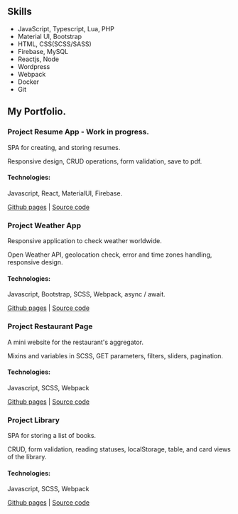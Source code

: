 ## Skills
- JavaScript, Typescript, Lua, PHP
- Material UI, Bootstrap
- HTML, CSS(SCSS/SASS)
- Firebase, MySQL
- Reactjs, Node
- Wordpress
- Webpack
- Docker
- Git

## My Portfolio.

### Project Resume App - Work in progress.
SPA for creating, and storing resumes. 

Responsive design, CRUD operations, form validation, save to pdf.

#### Technologies:
Javascript, React, MaterialUI, Firebase.

[Github pages](https://ocnm.github.io/sb-cvapp/) | [Source code](https://github.com/ocnm/sb-cvapp)

### Project Weather App
Responsive application to check weather worldwide.

Open Weather API, geolocation check, error and time zones handling, responsive design.

#### Technologies:
Javascript, Bootstrap, SCSS, Webpack, async / await.

[Github pages](https://ocnm.github.io/sb-weather/) | [Source code](https://github.com/ocnm/sb-weather/)

### Project Restaurant Page
A mini website for the restaurant's aggregator.

Mixins and variables in SCSS, GET parameters, filters, sliders, pagination.

#### Technologies:
Javascript, SCSS, Webpack

[Github pages](https://ocnm.github.io/sb-restaurant/) | [Source code](https://github.com/ocnm/sb-restaurant/)

### Project Library
SPA for storing a list of books.

CRUD, form validation, reading statuses, localStorage, table, and card views of the library.

#### Technologies:
Javascript, SCSS, Webpack

[Github pages](https://ocnm.github.io/sb-library/) | [Source code](https://github.com/ocnm/sb-library/)
